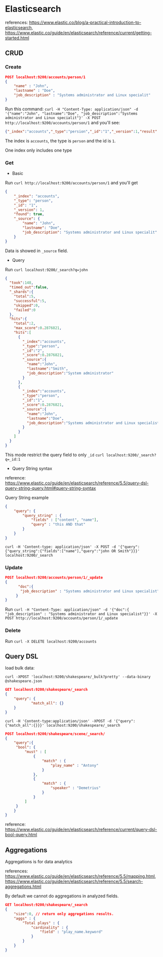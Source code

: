 # Elasticsearch

references: https://www.elastic.co/blog/a-practical-introduction-to-elasticsearch, https://www.elastic.co/guide/en/elasticsearch/reference/current/getting-started.html

## CRUD

### Create

```json
POST localhost:9200/accounts/person/1
{
    "name" : "John",
    "lastname" : "Doe",
    "job_description" : "Systems administrator and Linux specialit"
}
```

Run this command: `curl -H "Content-Type: application/json" -d '{"name":"John", "lastname":"Doe", "job_description":"Systems administrator and Linux specialit"}' -X POST http://localhost:9200/accounts/person/1` and you'll see:

```json
{"_index":"accounts","_type":"persion","_id":"1","_version":1,"result":"created","_shards":{"total":2,"successful":1,"failed":0},"_seq_no":0,"_primary_term":1}
```

The index is `accounts`, the type is `person` and the id is `1`.

One index only includes one type

### Get

- Basic

Run `curl http://localhost:9200/accounts/person/1` and you'll get

```json
{
    "_index": "accounts",
    "_type": "person",
    "_id": "1",
    "_version": 1,
    "found": true,
    "_source": {
        "name": "John",
        "lastname": "Doe",
        "job_description": "Systems administrator and Linux specialit"
    }
}
```

Data is showed in `_source` field.

- Query

Run `curl localhost:9200/_search?q=john`

```json
{
  "took":148,
  "timed_out":false,
  "_shards":{
    "total":5,
    "successful":5,
    "skipped":0,
    "failed":0
  },
  "hits":{
    "total":2,
    "max_score":0.2876821,
    "hits":[
      {
        "_index":"accounts",
        "_type":"person",
        "_id":"2",
        "_score":0.2876821,
        "_source":{
          "name":"John",
          "lastname":"Smith",
          "job_description":"System administrator"
        }
      },
      {
        "_index":"accounts",
        "_type":"person",
        "_id":"1",
        "_score":0.2876821,
        "_source":{
          "name":"John",
          "lastname":"Doe",
          "job_description":"Systems administrator and Linux specialist"
        }
      }
    ]
  }
}
```

This mode restrict the query field to only `_id`
`curl localhost:9200/_search?q=_id:1`

- Query String syntax

reference: https://www.elastic.co/guide/en/elasticsearch/reference/5.5/query-dsl-query-string-query.html#query-string-syntax

Query String example

```json
{
    "query": {
        "query_string" : {
            "fields" : ["content", "name"],
            "query" : "this AND that"
        }
    }
}
```

`curl -H 'Content-type: application/json' -X POST -d '{"query":{"query_string":{"fields":["name"],"query":"john OR Smith"}}}' localhost:9200/_search`

### Update

```json
POST localhost:9200/accounts/person/1/_update
{
      "doc":{
       "job_description" : "Systems administrator and Linux specialist"
     }
}
```

Run `curl -H "Content-Type: application/json" -d '{"doc":{ "job_description" : "Systems administrator and Linux specialist"}}' -X POST http://localhost:9200/accounts/person/1/_update`


### Delete

Run `curl -X DELETE localhost:9200/accounts`


## Query DSL

load bulk data:
```
curl -XPOST 'localhost:9200/shakespeare/_bulk?pretty' --data-binary @shakespeare.json
```


```json
GET localhost:9200/shakespeare/_search
{
    "query": {
            "match_all": {}
    }
}
```

`curl -H 'Content-type:application/json' -XPOST -d '{"query":{"match_all":{}}}' localhost:9200/shakespeare/_search`

```json
POST localhost:9200/shakespeare/scene/_search/
{
    "query":{
     "bool": {
         "must" : [
             {
                 "match" : {
                     "play_name" : "Antony"
                 }
             },
             {
                 "match" : {
                     "speaker" : "Demetrius"
                 }
             }
         ]
     }
    }
}
```

reference: https://www.elastic.co/guide/en/elasticsearch/reference/current/query-dsl-bool-query.html


## Aggregations

Aggregations is for data analytics

references: https://www.elastic.co/guide/en/elasticsearch/reference/5.5/mapping.html, https://www.elastic.co/guide/en/elasticsearch/reference/5.5/search-aggregations.html

By default we cannot do aggregations in analyzed fields.

```json
GET localhost:9200/shakespeare/_search
{
    "size":0, // return only aggregations results.
    "aggs" : {
        "Total plays" : {
            "cardinality" : {
                "field" : "play_name.keyword"
            }
        }
    }
}
```
